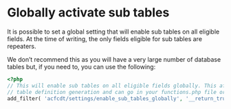 # Globally activate sub tables

It is possible to set a global setting that will enable sub tables on all eligible fields. At the time of writing, the
only fields eligible for sub tables are repeaters.

We don’t recommend this as you will have a very large number of database tables but, if you need to, you can use the
following:

```php
<?php
// This will enable sub tables on all eligible fields globally. This affects
// table definition generation and can go in your functions.php file or a plugin.
add_filter( 'acfcdt/settings/enable_sub_tables_globally', '__return_true' );
```